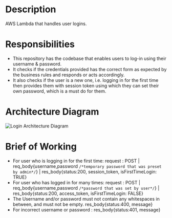 # Description
AWS Lambda that handles user logins.

# Responsibilities

- This repository has the codebase that enables users to log-in using their username & password.
- It checks if the credentials provided has the correct form as expected by the business rules and responds or acts accordingly.
- It also checks if the user is a new one, i.e. logging in for the first time then provides them with session token using which they can set their own password, which is a must do for them.

# Architecture Diagram

![Login Architecture Diagram](https://user-images.githubusercontent.com/63947196/229899220-d227b649-857f-49f9-b46f-36b28684b1a2.jpg)

# Brief of Working
- For user who is logging in for the first time:
  request : POST | req_body{username,password `/*temporary password that was preset by admin*/`} | res_body{status:200, session_token, isFirstTimeLogin: TRUE}
- For user who has logged in for many times:
  request : POST | req_body{username,password `/*password that was set by user*/`} | res_body{status:200, access_token, isFirstTimeLogin: FALSE}
- The Username and/or password must not contain any whitespaces in between, and must not be empty.
  res_body{status:400, message}
- For incorrect username or password : res_body{status:401, message}
